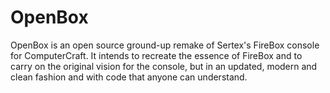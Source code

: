 # OpenBox

OpenBox is an open source ground-up remake of Sertex's FireBox console for ComputerCraft. It intends to recreate the essence of FireBox and to carry on the original vision for the console, but in an updated, modern and clean fashion and with code that anyone can understand.